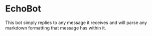 # EchoBot
This bot simply replies to any message it receives and will parse any markdown formatting that message has within it.
